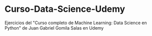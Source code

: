 # Curso-Data-Science-Udemy
Ejercicios del "Curso completo de Machine Learning: Data Science en Python" de Juan Gabriel Gomila Salas en Udemy
